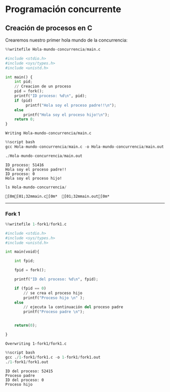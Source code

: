 # Programación concurrente

## Creación de procesos en C

Crearemos nuestro primer hola mundo de la concurrencia:


```python
%%writefile Hola-mundo-concurrencia/main.c

#include <stdio.h>
#include <sys/types.h>
#include <unistd.h>

int main() {
    int pid;
    // Creacion de un proceso
    pid = fork();
    printf("ID proceso: %d\n", pid);
    if (pid)
         printf("Hola soy el proceso padre!!\n");
    else        
        printf("Hola soy el proceso hijo!\n");
    return 0;
} 
```

    Writing Hola-mundo-concurrencia/main.c



```python
%%script bash
gcc Hola-mundo-concurrencia/main.c -o Hola-mundo-concurrencia/main.out

./Hola-mundo-concurrencia/main.out
```

    ID proceso: 51416
    Hola soy el proceso padre!!
    ID proceso: 0
    Hola soy el proceso hijo!



```python
ls Hola-mundo-concurrencia/
```

    [0m[01;32mmain.c[0m*  [01;32mmain.out[0m*


---

### Fork 1


```python
%%writefile 1-fork1/fork1.c

#include <stdio.h>
#include <sys/types.h>
#include <unistd.h>

int main(void){

    int fpid;

    fpid = fork();

    printf("ID del proceso: %d\n", fpid);

    if (fpid == 0)
        // se crea el proceso hijo
        printf("Proceso hijo \n" );
    else
        // ejecuta la continuación del proceso padre
        printf("Proceso padre \n");


    return(0);

}
```

    Overwriting 1-fork1/fork1.c



```python
%%script bash
gcc ./1-fork1/fork1.c -o 1-fork1/fork1.out
./1-fork1/fork1.out
```

    ID del proceso: 52415
    Proceso padre 
    ID del proceso: 0
    Proceso hijo 

